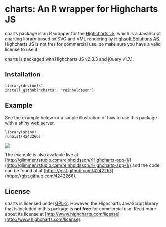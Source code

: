 # charts: An R wrapper for Highcharts JS

charts package is an R wrapper for the [Highcharts JS](https://github.com/highslide-software/highcharts.com), which is a JavaScript charting library based on SVG and VML rendering by [Highsoft Solutions AS](http://highsoft.com/). Highcharts JS is not free for commercial use, so make sure you have a valid license to use it.

charts is packaged with Highcharts JS v2.3.3 and jQuery v1.7.1.

## Installation

    library(devtools)
    install_github("charts", "reinholdsson")
    
## Example

See the example below for a simple illustration of how to use this package with a shiny web server. 

    library(shiny)
    runGist(4242266)

![](http://cloud.github.com/downloads/reinholdsson/charts/rHighcharts-app-screenshot.png)

The example is also available live at [http://glimmer.rstudio.com/reinholdsson/rHighcharts-app-1/](http://glimmer.rstudio.com/reinholdsson/rHighcharts-app-1/) and the code can be found at at [https://gist.github.com/4242266](https://gist.github.com/4242266).

## License

charts is licensed under [GPL-2](http://www.gnu.org/licenses/gpl-2.0.html). However, the Highcharts JavaScript library that is included in this package is **not free** for commercial use. Read more about its license at [http://www.highcharts.com/license](http://www.highcharts.com/license).
